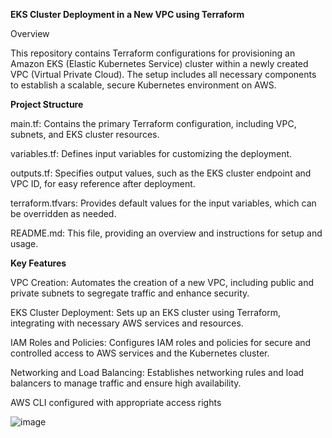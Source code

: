 **EKS Cluster Deployment in a New VPC using Terraform**

Overview

This repository contains Terraform configurations for provisioning an Amazon EKS (Elastic Kubernetes Service) cluster within a newly created VPC (Virtual Private Cloud). The setup includes all necessary components to establish a scalable, secure Kubernetes environment on AWS.

**Project Structure**

main.tf: Contains the primary Terraform configuration, including VPC, subnets, and EKS cluster resources.

variables.tf: Defines input variables for customizing the deployment.

outputs.tf: Specifies output values, such as the EKS cluster endpoint and VPC ID, for easy reference after deployment.

terraform.tfvars: Provides default values for the input variables, which can be overridden as needed.

README.md: This file, providing an overview and instructions for setup and usage.

**Key Features**

VPC Creation: Automates the creation of a new VPC, including public and private subnets to segregate traffic and enhance security.

EKS Cluster Deployment: Sets up an EKS cluster using Terraform, integrating with necessary AWS services and resources.

IAM Roles and Policies: Configures IAM roles and policies for secure and controlled access to AWS services and the Kubernetes cluster.

Networking and Load Balancing: Establishes networking rules and load balancers to manage traffic and ensure high availability.

AWS CLI configured with appropriate access rights

![image](https://github.com/user-attachments/assets/d75f3b41-96df-43b1-a338-2a156e6c46e3)
